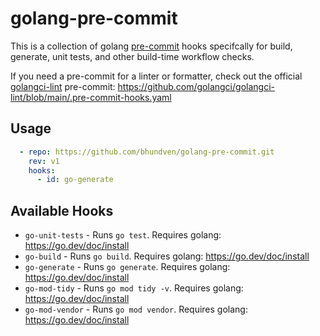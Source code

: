 # golang-pre-commit

This is a collection of golang [pre-commit](http://pre-commit.com/) hooks
specifcally for build, generate, unit tests, and other build-time workflow
checks.

If you need a pre-commit for a linter or formatter, check out the official
[golangci-lint](https://golangci-lint.run/) pre-commit: https://github.com/golangci/golangci-lint/blob/main/.pre-commit-hooks.yaml
## Usage

```yaml
  - repo: https://github.com/bhundven/golang-pre-commit.git
    rev: v1
    hooks:
      - id: go-generate
```

## Available Hooks

* `go-unit-tests` - Runs `go test`. Requires golang: https://go.dev/doc/install
* `go-build` - Runs `go build`. Requires golang: https://go.dev/doc/install
* `go-generate` - Runs `go generate`. Requires golang: https://go.dev/doc/install
* `go-mod-tidy` - Runs `go mod tidy -v`. Requires golang: https://go.dev/doc/install
* `go-mod-vendor` - Runs `go mod vendor`. Requires golang: https://go.dev/doc/install
